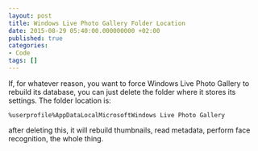 ```yaml
---
layout: post
title: Windows Live Photo Gallery Folder Location
date: 2015-08-29 05:40:00.000000000 +02:00
published: true
categories:
- Code
tags: []
---
```


If, for whatever reason, you want to force Windows Live Photo Gallery to rebuild its database, you can just delete the folder where it stores its settings. The folder location is:

```
%userprofile%AppDataLocalMicrosoftWindows Live Photo Gallery
```

after deleting this, it will rebuild thumbnails, read metadata, perform face recognition, the whole thing.
